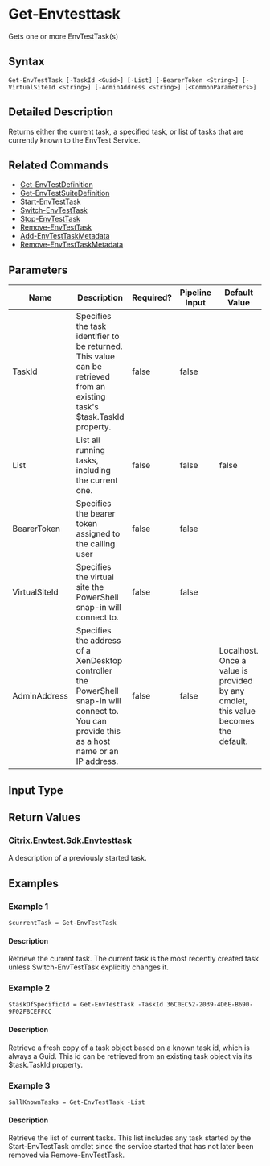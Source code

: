 ﻿
# Get-Envtesttask
Gets one or more EnvTestTask(s)
## Syntax
```
Get-EnvTestTask [-TaskId <Guid>] [-List] [-BearerToken <String>] [-VirtualSiteId <String>] [-AdminAddress <String>] [<CommonParameters>]
```
## Detailed Description
Returns either the current task, a specified task, or list of tasks that are currently known to the EnvTest Service.


## Related Commands

* [Get-EnvTestDefinition](../Get-EnvTestDefinition/)
* [Get-EnvTestSuiteDefinition](../Get-EnvTestSuiteDefinition/)
* [Start-EnvTestTask](../Start-EnvTestTask/)
* [Switch-EnvTestTask](../Switch-EnvTestTask/)
* [Stop-EnvTestTask](../Stop-EnvTestTask/)
* [Remove-EnvTestTask](../Remove-EnvTestTask/)
* [Add-EnvTestTaskMetadata](../Add-EnvTestTaskMetadata/)
* [Remove-EnvTestTaskMetadata](../Remove-EnvTestTaskMetadata/)
## Parameters
| Name   | Description | Required? | Pipeline Input | Default Value |
| --- | --- | --- | --- | --- |
| TaskId | Specifies the task identifier to be returned.  This value can be retrieved from an existing task's \$task.TaskId property. | false | false |  |
| List | List all running tasks, including the current one. | false | false | false |
| BearerToken | Specifies the bearer token assigned to the calling user | false | false |  |
| VirtualSiteId | Specifies the virtual site the PowerShell snap-in will connect to. | false | false |  |
| AdminAddress | Specifies the address of a XenDesktop controller the PowerShell snap-in will connect to. You can provide this as a host name or an IP address. | false | false | Localhost. Once a value is provided by any cmdlet, this value becomes the default. |

## Input Type

### 

## Return Values

### Citrix.Envtest.Sdk.Envtesttask
A description of a previously started task.
## Examples

### Example 1
```
$currentTask = Get-EnvTestTask
```
#### Description
Retrieve the current task.  The current task is the most recently created task unless Switch-EnvTestTask explicitly changes it.
### Example 2
```
$taskOfSpecificId = Get-EnvTestTask -TaskId 36C0EC52-2039-4D6E-B690-9F02F8CEFFCC
```
#### Description
Retrieve a fresh copy of a task object based on a known task id, which is always a Guid.  This id can be retrieved from an existing task object via its \$task.TaskId property.
### Example 3
```
$allKnownTasks = Get-EnvTestTask -List
```
#### Description
Retrieve the list of current tasks.  This list includes any task started by the Start-EnvTestTask cmdlet since the service started that has not later been removed via Remove-EnvTestTask.
